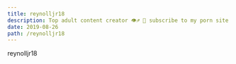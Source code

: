 ```yaml
---
title: reynolljr18
description: Top adult content creator 👁♐️ 👑 subscribe to my porn site below IG Missskaylax
date: 2019-08-26
path: /reynolljr18
---
```


reynolljr18